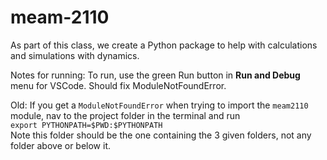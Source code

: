# meam-2110
As part of this class, we create a Python package to help with calculations and simulations with dynamics.



Notes for running:
To run, use the green Run button in **Run and Debug** menu for VSCode. Should fix ModuleNotFoundError.

Old:
If you get a `ModuleNotFoundError` when trying to import the `meam2110` module, nav to the project folder in the terminal and run <br>
`export PYTHONPATH=$PWD:$PYTHONPATH` <br>
    Note this folder should be the one containing the 3 given folders, not any folder above or below it.